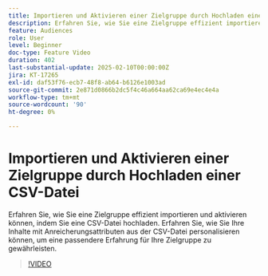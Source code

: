 ```yaml
---
title: Importieren und Aktivieren einer Zielgruppe durch Hochladen einer CSV-Datei
description: Erfahren Sie, wie Sie eine Zielgruppe effizient importieren und aktivieren können, indem Sie eine CSV-Datei in AJO hochladen. Erfahren Sie, wie Sie Ihre Inhalte mit Anreicherungsattributen aus der CSV-Datei personalisieren können, um eine passendere Erfahrung für Ihre Zielgruppe zu gewährleisten.
feature: Audiences
role: User
level: Beginner
doc-type: Feature Video
duration: 402
last-substantial-update: 2025-02-10T00:00:00Z
jira: KT-17265
exl-id: daf53f76-ecb7-48f8-ab64-b6126e1003ad
source-git-commit: 2e871d0866b2dc5f4c46a664aa62ca69e4ec4e4a
workflow-type: tm+mt
source-wordcount: '90'
ht-degree: 0%

---
```


# Importieren und Aktivieren einer Zielgruppe durch Hochladen einer CSV-Datei

Erfahren Sie, wie Sie eine Zielgruppe effizient importieren und aktivieren können, indem Sie eine CSV-Datei hochladen. Erfahren Sie, wie Sie Ihre Inhalte mit Anreicherungsattributen aus der CSV-Datei personalisieren können, um eine passendere Erfahrung für Ihre Zielgruppe zu gewährleisten.

>[!VIDEO](https://video.tv.adobe.com/v/3444298/?learn=on&enablevpops)
